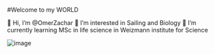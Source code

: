 #Welcome to my WORLD

👋 Hi, I’m @OmerZachar
👀 I’m interested in Sailing and Biology
🌱 I’m currently learning MSc in life science in Weizmann institute for Science

![image](https://github.com/OmerZachar/OZ-demo.github.io/assets/166693060/af678ece-fb2f-4da8-b62f-58d5e63b6fa6)
